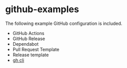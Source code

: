 # github-examples

The following example GitHub configuration is included.

- GitHub Actions
- GitHub Release
- Dependabot
- Pull Request Template
- Release template
- [gh cli](https://github.com/cli/cli)
